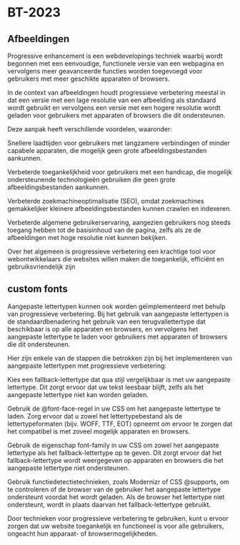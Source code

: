 # BT-2023

## Afbeeldingen 
Progressive enhancement is een webdevelopings techniek waarbij wordt begonnen met een eenvoudige, functionele versie van een webpagina en vervolgens meer geavanceerde functies worden toegevoegd voor gebruikers met meer geschikte apparaten of browsers.

In de context van afbeeldingen houdt progressieve verbetering meestal in dat een versie met een lage resolutie van een afbeelding als standaard wordt gebruikt en vervolgens een versie met een hogere resolutie wordt geladen voor gebruikers met apparaten of browsers die dit ondersteunen.

Deze aanpak heeft verschillende voordelen, waaronder:

Snellere laadtijden voor gebruikers met langzamere verbindingen of minder capabele apparaten, die mogelijk geen grote afbeeldingsbestanden aankunnen.

Verbeterde toegankelijkheid voor gebruikers met een handicap, die mogelijk ondersteunende technologieën gebruiken die geen grote afbeeldingsbestanden aankunnen.

Verbeterde zoekmachineoptimalisatie (SEO), omdat zoekmachines gemakkelijker kleinere afbeeldingsbestanden kunnen crawlen en indexeren.

Verbeterde algemene gebruikerservaring, aangezien gebruikers nog steeds toegang hebben tot de basisinhoud van de pagina, zelfs als ze de afbeeldingen met hoge resolutie niet kunnen bekijken.

Over het algemeen is progressieve verbetering een krachtige tool voor webontwikkelaars die websites willen maken die toegankelijk, efficiënt en gebruiksvriendelijk zijn

## custom fonts
Aangepaste lettertypen kunnen ook worden geïmplementeerd met behulp van progressieve verbetering. Bij het gebruik van aangepaste lettertypen is de standaardbenadering het gebruik van een terugvallettertype dat beschikbaar is op alle apparaten en browsers, en vervolgens het aangepaste lettertype te laden voor gebruikers met apparaten of browsers die dit ondersteunen.

Hier zijn enkele van de stappen die betrokken zijn bij het implementeren van aangepaste lettertypen met progressieve verbetering:

Kies een fallback-lettertype dat qua stijl vergelijkbaar is met uw aangepaste lettertype. Dit zorgt ervoor dat uw tekst leesbaar blijft, zelfs als het aangepaste lettertype niet kan worden geladen.

Gebruik de @font-face-regel in uw CSS om het aangepaste lettertype te laden. Zorg ervoor dat u zowel het lettertypebestand als de lettertypeformaten (bijv. WOFF, TTF, EOT) opneemt om ervoor te zorgen dat het compatibel is met zoveel mogelijk apparaten en browsers.

Gebruik de eigenschap font-family in uw CSS om zowel het aangepaste lettertype als het fallback-lettertype op te geven. Dit zorgt ervoor dat het fallback-lettertype wordt weergegeven op apparaten en browsers die het aangepaste lettertype niet ondersteunen.

Gebruik functiedetectietechnieken, zoals Modernizr of CSS @supports, om te controleren of de browser van de gebruiker het aangepaste lettertype ondersteunt voordat het wordt geladen. Als de browser het lettertype niet ondersteunt, wordt in plaats daarvan het fallback-lettertype gebruikt.

Door technieken voor progressieve verbetering te gebruiken, kunt u ervoor zorgen dat uw website toegankelijk en functioneel is voor alle gebruikers, ongeacht hun apparaat- of browsermogelijkheden.

